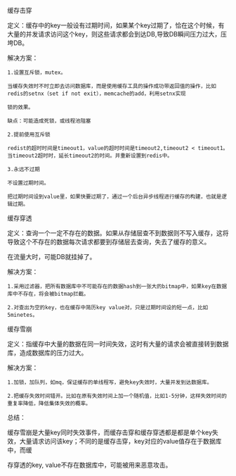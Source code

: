 
缓存击穿

  定义：缓存中的key一般设有过期时间，如果某个key过期了，恰在这个时候，有大量的并发请求访问这个key，则这些请求都会到达DB,导致DB瞬间压力过大，压垮DB。
  
  解决方案：

    1.设置互斥锁，mutex。
    
    当缓存失效时不时立即去访问数据库，而是使用缓存工具的操作成功带返回值的操作，比如redis的setnx（set if not exit），memcache的add，利用setnx实现
    
    锁的效果。
    
    缺点：可能造成死锁，或线程池阻塞

    2.提前使用互斥锁
    
    redist的超时时间是timeout1，value的超时时间是timeout2,timeout2 < timeout1。 当timeout2超时时，延长timeout2的时间。并重新设置到redis中。
    
    3.永远不过期
    
    不设置过期时间。
    
    把过期时间设到value里，如果快要过期了，通过一个后台异步线程进行缓存的构建，也就是逻辑过期。

缓存穿透

  定义：查询一个一定不存在的数据。如果从存储层查不到数据则不写入缓存，这将导致这个不存在的数据每次请求都要到存储层去查询，失去了缓存的意义。
  
  在流量大时，可能DB就挂掉了。

  解决方案：

    1.采用过滤器，把所有数据库中不可能存在的数据hash到一张大的bitmap中，如果key在数据库中不存在，将会被bitmap拦截。
    
    2.对查出为空的key，也在缓存中简历key value对，只是过期时间设的短一点，比如5minetes。

缓存雪崩

  定义：指缓存中大量的数据在同一时间失效，这时有大量的请求会被直接转到数据库，造成数据库的压力过大。
  
  解决方案：
    
    1.加锁，加队列，如mq，保证缓存的单线程写，避免key失效时，大量并发到达数据库。
    
    2.把缓存失效时间错开。比如在原有失效时间上加一个随机值，比如1-5分钟，这样失效时间的重复率降低，降低集体失效的概率。

总结：
  
  缓存雪崩是大量key同时失效事件，而缓存击穿和缓存穿透都是都是单个key失效，大量请求访问该key；不同的是缓存击穿，key对应的value值存在于数据库中，而缓
  
  存穿透的key, value不存在数据库中，可能被用来恶意攻击。
